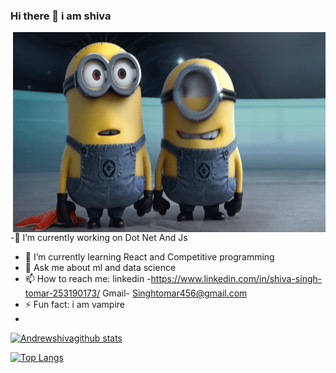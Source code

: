 ### Hi there 👋 i am shiva 

  <img align="right" alt="GIF" src="https://raw.githubusercontent.com/andrewshiva/Andrewshiva/master/minions.gif" width="500" height="320" />
  
   





 -🔭 I’m currently working on Dot Net And Js
- 🌱 I’m currently learning React and Competitive programming 
- 💬 Ask me about ml and data science
- 📫 How to reach me: 
linkedin -https://www.linkedin.com/in/shiva-singh-tomar-253190173/
Gmail- Singhtomar456@gmail.com
- ⚡ Fun fact:  i am vampire 
- 




[![Andrewshivagithub stats](https://github-readme-stats.vercel.app/api?username=andrewshiva)](https://github.com/andrewshiva/github-readme-stats)


[![Top Langs](https://github-readme-stats.vercel.app/api/top-langs/?username=andrewshiva&layout=compact)](https://github.com/andrewshiva/github-readme-stats)




  










